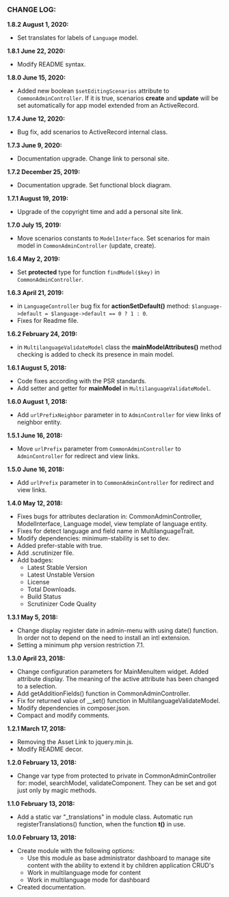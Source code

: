 ### CHANGE LOG:

**1.8.2 August 1, 2020:**
- Set translates for labels of `Language` model.

**1.8.1 June 22, 2020:**
- Modify README syntax.

**1.8.0 June 15, 2020:**
- Added new boolean `$setEditingScenarios` attribute to `CommonAdminController`. If it is true, scenarios **create** and **update** will be set automatically for app model extended from an ActiveRecord.

**1.7.4 June 12, 2020:**
- Bug fix, add scenarios to ActiveRecord internal class.

**1.7.3 June 9, 2020:**
- Documentation upgrade. Change link to personal site.

**1.7.2 December 25, 2019:**
- Documentation upgrade. Set functional block diagram.

**1.7.1 August 19, 2019:**
- Upgrade of the copyright time and add a personal site link.

**1.7.0 July 15, 2019:**
- Move scenarios constants to `ModelInterface`. Set scenarios for main model in `CommonAdminController` (update, create).

**1.6.4 May 2, 2019:**
- Set **protected** type for function `findModel($key)` in `CommonAdminController`.

**1.6.3 April 21, 2019:**
- in `LanguageController` bug fix for **actionSetDefault()** method: `$language->default = $language->default == 0 ? 1 : 0`.
- Fixes for Readme file.

**1.6.2 February 24, 2019:**
- in `MultilanguageValidateModel` class the **mainModelAttributes()** method checking is added to check its presence in main model.

**1.6.1 August 5, 2018:**
- Code fixes according with the PSR standards.
- Add setter and getter for **mainModel** in `MultilanguageValidateModel`.

**1.6.0 August 1, 2018:**
- Add `urlPrefixNeighbor` parameter in to `AdminController` for view links of neighbor entity.

**1.5.1 June 16, 2018:**
- Move `urlPrefix` parameter from `CommonAdminController` to `AdminController` for redirect and view links.

**1.5.0 June 16, 2018:**
- Add `urlPrefix` parameter in to `CommonAdminController` for redirect and view links.

**1.4.0 May 12, 2018:**
- Fixes bugs for attributes declaration in: CommonAdminController, ModelInterface, Language model, view template of language entity.
- Fixes for detect language and field name in MultilanguageTrait.
- Modify dependencies: minimum-stability is set to dev.
- Added prefer-stable with true.
- Add .scrutinizer file.
- Add badges:
    - Latest Stable Version
    - Latest Unstable Version
    - License
    - Total Downloads.
    - Build Status
    - Scrutinizer Code Quality

**1.3.1 May 5, 2018:**
- Change display register date in admin-menu with using date() function. In order not to depend on the need to install an intl extension.
- Setting a minimum php version restriction 7.1.

**1.3.0 April 23, 2018:**
- Change configuration parameters for MainMenuItem widget. Added attribute display. The meaning of the active attribute has been changed to a selection.
- Add getAdditionFields() function in CommonAdminController.
- Fix for returned value of __set() function in MultilanguageValidateModel.
- Modify dependencies in composer.json.
- Compact and modify comments.

**1.2.1 March 17, 2018:**
- Removing the Asset Link to jquery.min.js.
- Modify README decor.

**1.2.0 February 13, 2018:**
- Change var type from protected to private in CommonAdminController for: model, searchModel, 
validateComponent. They can be set and got just only by magic methods.

**1.1.0 February 13, 2018:**
- Add a static var "_translations" in module class. Automatic run registerTranslations() function,
 when the function **t()** in use.

**1.0.0 February 13, 2018:**
- Create module with the following options:
    - Use this module as base administrator dashboard to manage site content with the ability to extend it by children application CRUD's
    - Work in multilanguage mode for content
    - Work in multilanguage mode for dashboard
- Created documentation.
